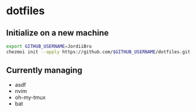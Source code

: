 # dotfiles

## Initialize on a new machine

```bash
export GITHUB_USERNAME=JordiiBru
chezmoi init --apply https://github.com/$GITHUB_USERNAME/dotfiles.git
```

## Currently managing

- asdf
- nvim
- oh-my-tmux
- bat
